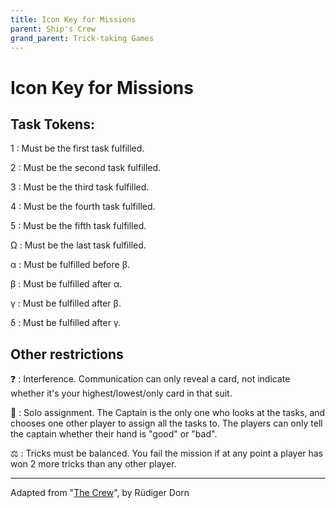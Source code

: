 ```yaml
---
title: Icon Key for Missions
parent: Ship's Crew 
grand_parent: Trick-taking Games
---
```


# Icon Key for Missions

<style>
main dl{
    display: grid;
    grid-template: auto/3em auto;
}
main dt{
    grid-column: 1;
    text-align: right;
}
main dd{
    grid-column: 2;
    margin-left: 1em;
}
</style>


## Task Tokens:

<span class="crewtile">1</span>
: Must be the first task fulfilled.

<span class="crewtile">2</span>
: Must be the second task fulfilled.

<span class="crewtile">3</span>
: Must be the third task fulfilled.

<span class="crewtile">4</span>
: Must be the fourth task fulfilled.

<span class="crewtile">5</span>
: Must be the fifth task fulfilled.

<span class="crewtile">Ω</span>
: Must be the last task fulfilled.

<span class="crewtile">α</span>
: Must be fulfilled before <span class="crewtile">β</span>.

<span class="crewtile">β</span>
: Must be fulfilled after <span class="crewtile">α</span>.

<span class="crewtile">γ</span>
: Must be fulfilled after <span class="crewtile">β</span>.

<span class="crewtile">δ</span>
: Must be fulfilled after <span class="crewtile">γ</span>.



## Other restrictions

❓
: Interference. Communication can only reveal a card, not indicate whether it's your highest/lowest/only card in that suit.

🙈
: Solo assignment. The Captain is the only one who looks at the tasks, and chooses one other player to assign all the tasks to. The players can only tell the captain whether their hand is "good" or "bad".

⚖️
: Tricks must be balanced. You fail the mission if at any point a player has won 2 more tricks than any other player.



---

Adapted from "[The Crew](https://boardgamegeek.com/boardgame/284083/crew-quest-planet-nine)", by Rüdiger Dorn